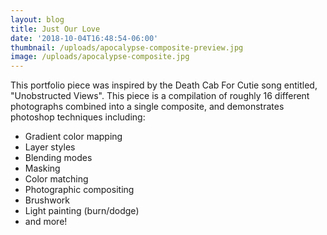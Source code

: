 ```yaml
---
layout: blog
title: Just Our Love
date: '2018-10-04T16:48:54-06:00'
thumbnail: /uploads/apocalypse-composite-preview.jpg
image: /uploads/apocalypse-composite.jpg
---
```

This portfolio piece was inspired by the Death Cab For Cutie song entitled, "Unobstructed Views". This piece is a compilation of roughly 16 different photographs combined into a single composite, and demonstrates photoshop techniques including:

* Gradient color mapping
* Layer styles
* Blending modes
* Masking
* Color matching
* Photographic compositing
* Brushwork
* Light painting (burn/dodge)
* and more!
